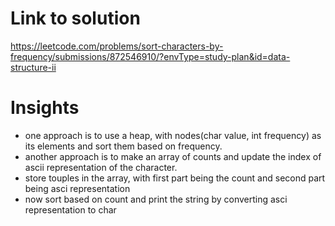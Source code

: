 # Link to solution
https://leetcode.com/problems/sort-characters-by-frequency/submissions/872546910/?envType=study-plan&id=data-structure-ii

# Insights
* one approach is to use a heap, with nodes(char value, int frequency) as its elements and sort them based on frequency.
* another approach is to make an array  of counts and update the index of ascii representation of the character.
* store touples in the array, with first part being the count and second part being asci representation
* now sort based on count and print the string by converting asci representation to char